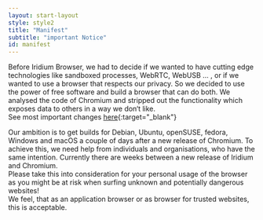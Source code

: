 ```yaml
---
layout: start-layout
style: style2
title: "Manifest"
subtitle: "important Notice"
id: manifest
---
```


Before Iridium Browser, we had to decide if we wanted to have cutting edge technologies like sandboxed processes, WebRTC, WebUSB … , or if we wanted to use a browser that respects our privacy.
So we decided to use the power of free software and build a browser that can do both. We analysed the code of Chromium and stripped out the functionality which exposes data to others in a way we don‘t like.    
See most important changes [here](https://github.com/iridium-browser/tracker/wiki/Differences-between-Iridium-and-Chromium "Differences between Iridium and Chromium"){:target="_blank"} 
     
Our ambition is to get builds for Debian, Ubuntu, openSUSE, fedora, Windows and macOS a couple of days after a new release of Chromium.
To achieve this, we need help from individuals and organisations, who have the same intention.
Currently there are weeks between a new release of Iridium and Chromium.     
Please take this into consideration for your personal usage of the browser as you might be at risk when surfing unknown and potentially dangerous websites!     
We feel, that as an application browser or as browser for trusted websites, this is acceptable.
